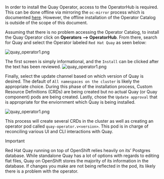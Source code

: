 In order to install the Quay Operator, access to the OperatorHub is required. This can be done offline via mirroring the `oc-mirror` process which is documented [here](https://docs.openshift.com/container-platform/4.13/installing/disconnected_install/installing-mirroring-disconnected.html#oc-mirror-support_installing-mirroring-disconnected). However, the offline installation of the Operator Catalog is outside of the scope of this document.

Assuming that there is no problem accessing the Operator Catalog, to install the Quay Operator click on **Operators --> OperatorHub**. From there, search for Quay and select the Operator labeled `Red Hat Quay` as seen below:

![quay_operator1.png](../../images/quay_operator1.png)

The first screen is simply informational, and the `Install` can be clicked after the text has been reviewed.
![quay_operator1.png](../../images/quay_operator2.png)

Finally, select the update channel based on which version of Quay is desired. The default of `All namespaces on the cluster` is likely the appropriate choice. During this phase of the installation process, Custom Resource Definitions (CRDs) are being created but no actual Quay (or Quay component) pods are being created. Lastly, chose the `Update approval` that is appropriate for the enviornment which Quay is being installed.

![quay_operator1.png](../../images/quay_operator3.png)

This process will create several CRDs in the cluster as well as creating an operator pod called `quay-operator.v<version>`. This pod is in charge of reconciling various UI and CLI interactions with Quay.

> [!IMPORTANT]
> Red Hat Quay running on top of OpenShift relies heavily on its' Postgres database. While standalone Quay has a lot of options with regards to editing flat files, Quay on OpenShift stores the majority of its information in the database. If changes you make are not being reflected in the pod, its likely there is a problem with the operator.